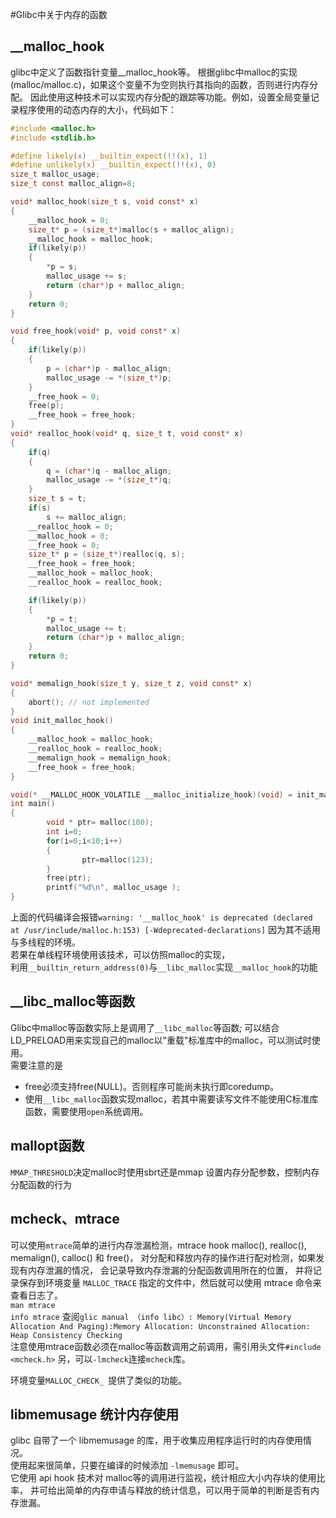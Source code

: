 #Glibc中关于内存的函数

## __malloc_hook
glibc中定义了函数指针变量__malloc_hook等。
根据glibc中malloc的实现(malloc/malloc.c)，如果这个变量不为空则执行其指向的函数，否则进行内存分配。
因此使用这种技术可以实现内存分配的跟踪等功能。例如，设置全局变量记录程序使用的动态内存的大小，代码如下：
```c
#include <malloc.h>
#include <stdlib.h>

#define likely(x) __builtin_expect(!!(x), 1)
#define unlikely(x) __builtin_expect(!!(x), 0)
size_t malloc_usage;
size_t const malloc_align=8;

void* malloc_hook(size_t s, void const* x)
{
    __malloc_hook = 0;
    size_t* p = (size_t*)malloc(s + malloc_align);
    __malloc_hook = malloc_hook;
    if(likely(p))
    {
        *p = s;
        malloc_usage += s;
        return (char*)p + malloc_align;
    }
    return 0;
}

void free_hook(void* p, void const* x)
{
    if(likely(p))
    {
        p = (char*)p - malloc_align;
        malloc_usage -= *(size_t*)p;
    }
    __free_hook = 0;
    free(p);
    __free_hook = free_hook;
}
void* realloc_hook(void* q, size_t t, void const* x)
{
    if(q)
    {
        q = (char*)q - malloc_align;
        malloc_usage -= *(size_t*)q;
    }
    size_t s = t;
    if(s)
        s += malloc_align;
    __realloc_hook = 0;
    __malloc_hook = 0;
    __free_hook = 0;
    size_t* p = (size_t*)realloc(q, s);
    __free_hook = free_hook;
    __malloc_hook = malloc_hook;
    __realloc_hook = realloc_hook;

    if(likely(p))
    {
        *p = t;
        malloc_usage += t;
        return (char*)p + malloc_align;
    }
    return 0;
}

void* memalign_hook(size_t y, size_t z, void const* x)
{
    abort(); // not implemented
}
void init_malloc_hook()
{
    __malloc_hook = malloc_hook;
    __realloc_hook = realloc_hook;
    __memalign_hook = memalign_hook;
    __free_hook = free_hook;
}

void(* __MALLOC_HOOK_VOLATILE __malloc_initialize_hook)(void) = init_malloc_hook;
int main()
{
        void * ptr= malloc(100);
        int i=0;
        for(i=0;i<10;i++)
        {
                ptr=malloc(123);
        }
        free(ptr);
        printf("%d\n", malloc_usage );
}
```
上面的代码编译会报错`warning: '__malloc_hook' is deprecated (declared at /usr/include/malloc.h:153) [-Wdeprecated-declarations]`
因为其不适用与多线程的环境。   
若果在单线程环境使用该技术，可以仿照malloc的实现，  
利用`__builtin_return_address(0)`与`__libc_malloc`实现`__malloc_hook`的功能

## __libc_malloc等函数
Glibc中malloc等函数实际上是调用了`__libc_malloc`等函数;
可以结合LD_PRELOAD用来实现自己的malloc以"重载"标准库中的malloc，可以测试时使用。   
需要注意的是
   * free必须支持free(NULL)。否则程序可能尚未执行即coredump。
   * 使用`__libc_malloc`函数实现malloc，若其中需要读写文件不能使用C标准库函数，需要使用`open`系统调用。

## mallopt函数
`MMAP_THRESHOLD`决定malloc时使用sbrt还是mmap
设置内存分配参数，控制内存分配函数的行为

## mcheck、mtrace
可以使用`mtrace`简单的进行内存泄漏检测，mtrace hook malloc(), realloc(), memalign(), calloc() 和 free()，
对分配和释放内存的操作进行配对检测，如果发现有内存泄漏的情况， 会记录导致内存泄漏的分配函数调用所在的位置，
并将记录保存到环境变量 `MALLOC_TRACE` 指定的文件中，然后就可以使用 mtrace 命令来查看日志了。   
`man mtrace`  
`info mtrace` 查阅`glic manual （info libc）: Memory(Virtual Memory Allocation And Paging):Memory Allocation: Unconstrained Allocation: Heap Consistency Checking`   
注意使用mtrace函数必须在malloc等函数调用之前调用，需引用头文件`#include <mcheck.h>`
另，可以`-lmcheck`连接`mcheck`库。

环境变量`MALLOC_CHECK_ `提供了类似的功能。


## libmemusage 统计内存使用
glibc 自带了一个 libmemusage 的库，用于收集应用程序运行时的内存使用情况。  
使用起来很简单，只要在编译的时候添加 `-lmemusage` 即可。  
它使用 api hook 技术对 malloc等的调用进行监视，统计相应大小内存块的使用比率，
并可给出简单的内存申请与释放的统计信息，可以用于简单的判断是否有内存泄漏。
